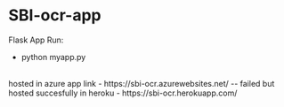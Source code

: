 # SBI-ocr-app

Flask App
Run:
- python myapp.py
<br/>
hosted in azure app link - https://sbi-ocr.azurewebsites.net/   -- failed
but hosted succesfully in heroku - https://sbi-ocr.herokuapp.com/
